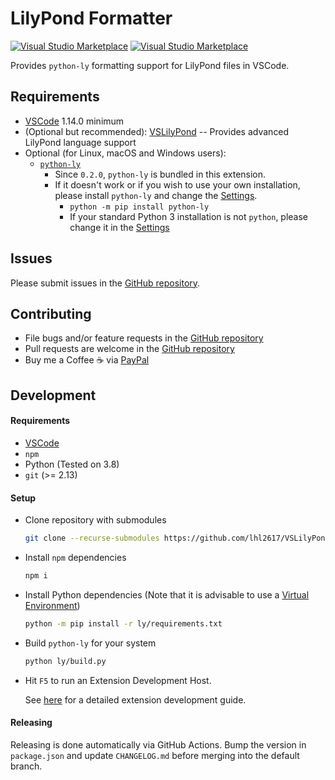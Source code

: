 # LilyPond Formatter

[![Visual Studio Marketplace](https://vsmarketplacebadge.apphb.com/version-short/lhl2617.lilypond-formatter.svg)](https://marketplace.visualstudio.com/items?itemName=lhl2617.lilypond-formatter)
[![Visual Studio Marketplace](https://vsmarketplacebadge.apphb.com/installs/lhl2617.lilypond-formatter.svg)](https://vsmarketplacebadge.apphb.com/installs/lhl2617.lilypond-formatter.svg)

Provides `python-ly` formatting support for LilyPond files in VSCode.

## Requirements

- [VSCode](https://code.visualstudio.com/) 1.14.0 minimum
- (Optional but recommended): [VSLilyPond](https://marketplace.visualstudio.com/items?itemName=lhl2617.vslilypond) -- Provides advanced LilyPond language support
- Optional (for Linux, macOS and Windows users):
  - [`python-ly`](https://pypi.org/project/python-ly/)
    - Since `0.2.0`, `python-ly` is bundled in this extension.
    - If it doesn't work or if you wish to use your own installation, please install `python-ly` and change the [Settings](./docs/SETTINGS.md).
      - `python -m pip install python-ly`
      - If your standard Python 3 installation is not `python`, please change it in the [Settings](./docs/SETTINGS.md)

## Issues

Please submit issues in the [GitHub repository](https://github.com/lhl2617/VSLilyPond-formatter).

## Contributing

- File bugs and/or feature requests in the [GitHub repository](https://github.com/lhl2617/VSLilyPond-formatter)
- Pull requests are welcome in the [GitHub repository](https://github.com/lhl2617/VSLilyPond-formatter)
- Buy me a Coffee ☕️ via [PayPal](https://paypal.me/lhl2617)

## Development

#### Requirements

- [VSCode](https://code.visualstudio.com/)
- `npm`
- Python (Tested on 3.8)
- `git` (>= 2.13)

#### Setup

- Clone repository with submodules
  ```bash
  git clone --recurse-submodules https://github.com/lhl2617/VSLilyPond-formatter
  ```
- Install `npm` dependencies
  ```bash
  npm i
  ```
- Install Python dependencies (Note that it is advisable to use a [Virtual Environment](https://docs.python.org/3/library/venv.html))
  ```bash
  python -m pip install -r ly/requirements.txt
  ```
- Build `python-ly` for your system
  ```bash
  python ly/build.py
  ```
- Hit `F5` to run an Extension Development Host.

  See [here](https://code.visualstudio.com/api/get-started/your-first-extension) for a detailed extension development guide.

#### Releasing

Releasing is done automatically via GitHub Actions. Bump the version in `package.json` and update `CHANGELOG.md` before merging into the default branch.
